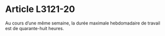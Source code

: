 # Article L3121-20

Au cours d’une même semaine, la durée maximale hebdomadaire de travail est de quarante-huit heures.
